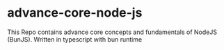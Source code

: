 # advance-core-node-js
This Repo contains advance core concepts and fundamentals of NodeJS (BunJS). Written in typescript with bun runtime
